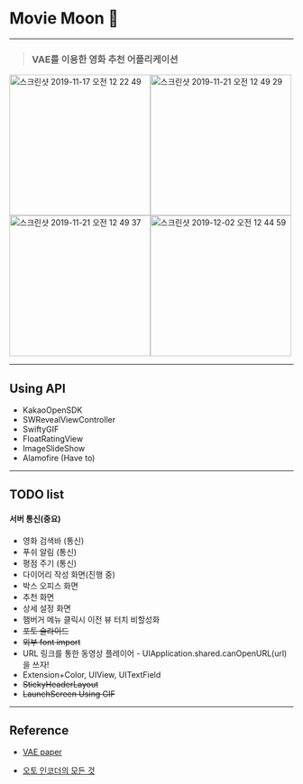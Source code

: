 # Movie Moon 📱 

---

> ### VAE를 이용한 영화 추천 어플리케이션

<img width="250" alt="스크린샷 2019-11-17 오전 12 22 49" src="https://user-images.githubusercontent.com/46750574/68995941-c804c200-08d6-11ea-9e17-248fc1365dd9.png"><img width="250" alt="스크린샷 2019-11-21 오전 12 49 29" src="https://user-images.githubusercontent.com/46750574/69254110-0b25a480-0bf9-11ea-858c-be9e0e6fcdec.png">
<img width="250" alt="스크린샷 2019-11-21 오전 12 49 37" src="https://user-images.githubusercontent.com/46750574/69254111-0b25a480-0bf9-11ea-895d-b0fe9e14d0ab.png"><img width="250" alt="스크린샷 2019-12-02 오전 12 44 59" src="https://user-images.githubusercontent.com/46750574/69916325-274cff80-149d-11ea-95c9-22c77f735442.png">

---

## Using API

* KakaoOpenSDK
* SWRevealViewController
* SwiftyGIF
* FloatRatingView
* ImageSlideShow
* Alamofire (Have to)

---

## TODO list

#### 서버 통신(중요)

* 영화 검색바 (통신)
* 푸쉬 알림 (통신)
* 평점 주기 (통신)
* 다이어리 작성 화면(진행 중)
* 박스 오피스 화면
* 추천 화면
* 상세 설정 화면
* 햄버거 메뉴 클릭시 이전 뷰 터치 비할성화
* ~~포토 슬라이드~~
* ~~외부 font import~~
* URL 링크를 통한 동영상 플레이어 - UIApplication.shared.canOpenURL(url) 을 쓰자!
* Extension+Color, UIView, UITextField
* ~~StickyHeaderLayout~~
* ~~LaunchScreen Using GIF~~

---
## Reference

* [VAE paper](https://arxiv.org/pdf/1312.6114.pdf)

* [오토 인코더의 모든 것 ](https://www.slideshare.net/NaverEngineering/ss-96581209)
